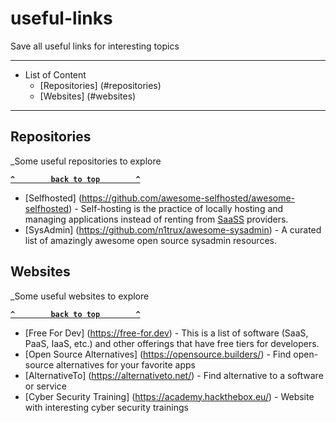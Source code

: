 # useful-links
Save all useful links for interesting topics

--------------------

- List of Content
  - [Repositories] (#repositories)
  - [Websites] (#websites)
  
--------------------

## Repositories
_Some useful repositories to explore

**[`^        back to top        ^`](#)**

- [Selfhosted] (https://github.com/awesome-selfhosted/awesome-selfhosted) - Self-hosting is the practice of locally hosting and managing applications instead of renting from [SaaSS](https://www.gnu.org/philosophy/who-does-that-server-really-serve.html) providers.
- [SysAdmin] (https://github.com/n1trux/awesome-sysadmin) - A curated list of amazingly awesome open source sysadmin resources.

## Websites
_Some useful websites to explore

**[`^        back to top        ^`](#)**

- [Free For Dev] (https://free-for.dev) - This is a list of software (SaaS, PaaS, IaaS, etc.) and other offerings that have free tiers for developers.
- [Open Source Alternatives] (https://opensource.builders/) - Find open-source alternatives for your favorite apps
- [AlternativeTo] (https://alternativeto.net/) - Find alternative to a software or service
- [Cyber Security Training] (https://academy.hackthebox.eu/) - Website with interesting cyber security trainings
